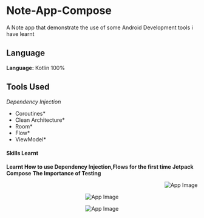 # Note-App-Compose
A Note app that demonstrate the use of some Android Development tools i have learnt

## Language

**Language:** Kotlin 100%

## Tools Used
  *Dependency Injection* 
  * Coroutines*
  * Clean Architecture*
  * Room*
  * Flow*
  * ViewModel*

#### Skills Learnt
 __Learnt How to use Dependency Injection,Flows for the first time__
 __Jetpack Compose__
 __The Importance of Testing__


<p align="End"><img src ="/image/first_App" alt ="App Image"></p>
<p align="Center"><img src ="/image/first_App with RB" alt ="App Image"></p>
<p align="Center"><img src ="/image/edit" alt ="App Image"></p>


